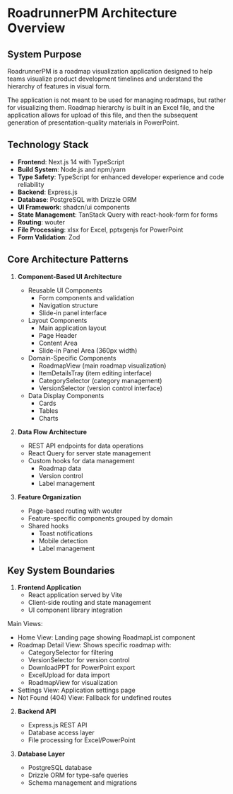 # RoadrunnerPM Architecture Overview

## System Purpose

RoadrunnerPM is a roadmap visualization application designed to help teams visualize product development timelines and understand the hierarchy of features in visual form. 

The application is not meant to be used for managing roadmaps, but rather for visualizing them. Roadmap hierarchy is built in an Excel file, and the application allows for upload of this file, and then the subsequent generation of presentation-quality materials in PowerPoint.

## Technology Stack

- **Frontend**: Next.js 14 with TypeScript
- **Build System**: Node.js and npm/yarn
- **Type Safety**: TypeScript for enhanced developer experience and code reliability
- **Backend**: Express.js
- **Database**: PostgreSQL with Drizzle ORM
- **UI Framework**: shadcn/ui components
- **State Management**: TanStack Query with react-hook-form for forms
- **Routing**: wouter
- **File Processing**: xlsx for Excel, pptxgenjs for PowerPoint
- **Form Validation**: Zod

## Core Architecture Patterns

1. **Component-Based UI Architecture**
   - Reusable UI Components
     - Form components and validation
     - Navigation structure
     - Slide-in panel interface
   - Layout Components
     - Main application layout
     - Page Header
     - Content Area
     - Slide-in Panel Area (360px width)
   - Domain-Specific Components
     - RoadmapView (main roadmap visualization)
     - ItemDetailsTray (item editing interface)
     - CategorySelector (category management)
     - VersionSelector (version control interface)
   - Data Display Components
     - Cards
     - Tables
     - Charts

2. **Data Flow Architecture**
   - REST API endpoints for data operations
   - React Query for server state management
   - Custom hooks for data management
     - Roadmap data
     - Version control
     - Label management

3. **Feature Organization**
   - Page-based routing with wouter
   - Feature-specific components grouped by domain
   - Shared hooks
     - Toast notifications
     - Mobile detection
     - Label management

## Key System Boundaries

1. **Frontend Application**
   - React application served by Vite
   - Client-side routing and state management
   - UI component library integration

Main Views:
- Home View: Landing page showing RoadmapList component
- Roadmap Detail View: Shows specific roadmap with:
  - CategorySelector for filtering
  - VersionSelector for version control
  - DownloadPPT for PowerPoint export
  - ExcelUpload for data import
  - RoadmapView for visualization
- Settings View: Application settings page
- Not Found (404) View: Fallback for undefined routes

2. **Backend API**
   - Express.js REST API
   - Database access layer
   - File processing for Excel/PowerPoint

3. **Database Layer**
   - PostgreSQL database
   - Drizzle ORM for type-safe queries
   - Schema management and migrations